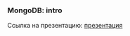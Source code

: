 ### MongoDB: intro

Ссылка на презентацию: [презентация](https://github.com/ait-tr/cohort39.2/blob/main/db/lesson_04/MongoDB_Intro.pdf)
